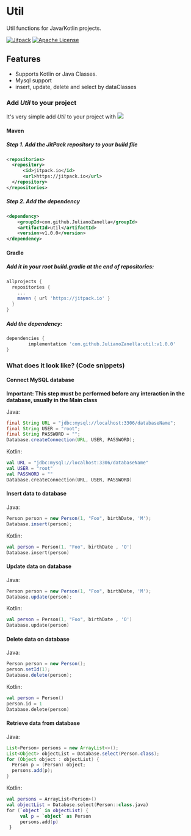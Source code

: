 
# Util

Util functions for Java/Kotlin projects.

[![Jitpack](https://jitpack.io/v/JulianoZanella/util.svg)](https://jitpack.io/#JulianoZanella/util)
[![Apache License](https://img.shields.io/badge/license-Apache%20License%202.0-blue.svg)](http://www.apache.org/licenses/LICENSE-2.0)



## Features

- Supports Kotlin or Java Classes.
- Mysql support
- insert, update, delete and select by dataClasses
 
 
### Add *Util* to your project

It's very simple add *Util* to your project with [![](https://jitpack.io/v/JulianoZanella/util.svg)](https://jitpack.io/#JulianoZanella/util)

#### Maven

##### *Step 1*. Add the JitPack repository to your build file

```xml
<repositories>
  <repository>
      <id>jitpack.io</id>
      <url>https://jitpack.io</url>
  </repository>
</repositories>
```

##### *Step 2*. Add the dependency
```xml
<dependency>
    <groupId>com.github.JulianoZanella</groupId>
    <artifactId>util</artifactId>
    <version>v1.0.0</version>
</dependency>
```	

#### Gradle

##### Add it in your root build.gradle at the end of repositories:

```gradle
allprojects {
  repositories {
    ...
    maven { url 'https://jitpack.io' }
  }
}
```
##### Add the dependency:

```gradle
dependencies {
        implementation 'com.github.JulianoZanella:util:v1.0.0'
}
```

### What does it look like? (Code snippets)

#### Connect MySQL database

**Important: This step must be performed before any interaction in the database, usually in the Main class**


Java:
```java
final String URL = "jdbc:mysql://localhost:3306/databaseName";
final String USER = "root";
final String PASSWORD = "";
Database.createConnection(URL, USER, PASSWORD);
```

Kotlin:
```kotlin
val URL = "jdbc:mysql://localhost:3306/databaseName"
val USER = "root"
val PASSWORD = ""
Database.createConnection(URL, USER, PASSWORD)
```
    
#### Insert data to database


Java:
```java
Person person = new Person(1, "Foo", birthDate, 'M');
Database.insert(person);
```

Kotlin:
```kotlin
val person = Person(1, "Foo", birthDate , 'O')
Database.insert(person)
```

#### Update data on database


Java:
```java
Person person = new Person(1, "Foo", birthDate, 'M');
Database.update(person);
```

Kotlin:
```kotlin
val person = Person(1, "Foo", birthDate , 'O')
Database.update(person)
```

#### Delete data on database


Java:
```java
Person person = new Person();
person.setId(1);
Database.delete(person);
```

Kotlin:
```kotlin
val person = Person()
person.id = 1
Database.delete(person)
```

#### Retrieve data from database


Java:
```java
List<Person> persons = new ArrayList<>();
List<Object> objectList = Database.select(Person.class);
for (Object object : objectList) {
  Person p = (Person) object;
  persons.add(p);
}
```

Kotlin:
```kotlin
val persons = ArrayList<Person>()
val objectList = Database.select(Person::class.java)
for (`object` in objectList) {
     val p = `object` as Person
     persons.add(p)
 }
```
